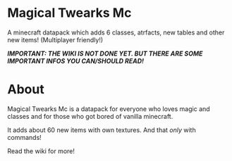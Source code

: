 # Magical Twearks Mc
A minecraft datapack which adds 6 classes, atrfacts, new tables and other new items! (Multiplayer friendly!)

***IMPORTANT: THE WIKI IS NOT DONE YET. BUT THERE ARE SOME IMPORTANT INFOS YOU CAN/SHOULD READ!***
# About
Magical Twearks Mc is a datapack for everyone who loves magic and classes and for those who got bored of vanilla minecraft.

It adds about 60 new items with own textures. 
And that *only* with commands!

Read the wiki for more!
